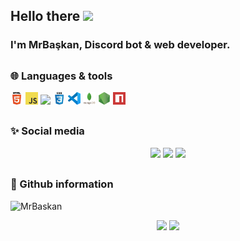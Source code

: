<h2> Hello there <img src="https://raw.githubusercontent.com/iampavangandhi/iampavangandhi/master/gifs/Hi.gif" width="30px"></h2>

<h3> I'm MrBaşkan, Discord bot & web developer.</h3>

## <h3>🌐 Languages & tools</h3>
<code><img height="20" src="https://raw.githubusercontent.com/github/explore/80688e429a7d4ef2fca1e82350fe8e3517d3494d/topics/html/html.png"></code>
<code><img height="20" src="https://raw.githubusercontent.com/github/explore/80688e429a7d4ef2fca1e82350fe8e3517d3494d/topics/javascript/javascript.png"></code>
<code><img height="20" src="https://camo.githubusercontent.com/d11bc5fc022603363226da69441297bc1f6dda6cd6253d80f5ed010125810aad/68747470733a2f2f692e696d6775722e636f6d2f534931445a66332e706e67"></code>
<code><img height="20" src="https://raw.githubusercontent.com/github/explore/80688e429a7d4ef2fca1e82350fe8e3517d3494d/topics/css/css.png"></code>
<code><img height="20" src="https://raw.githubusercontent.com/github/explore/80688e429a7d4ef2fca1e82350fe8e3517d3494d/topics/visual-studio-code/visual-studio-code.png"></code>
<code><img height="20" src="https://raw.githubusercontent.com/devicons/devicon/master/icons/mongodb/mongodb-original-wordmark.svg"></code>
<code><img height="20" src="https://raw.githubusercontent.com/github/explore/80688e429a7d4ef2fca1e82350fe8e3517d3494d/topics/nodejs/nodejs.png"></code>
<code><img height="20" src="https://raw.githubusercontent.com/github/explore/80688e429a7d4ef2fca1e82350fe8e3517d3494d/topics/npm/npm.png"></code>

## <h3>✨ Social media</h3>
<p align="center">
<a href="https://discord.com/users/873182701061021696" target"blank_"><img src="https://img.shields.io/badge/discord%20-ff0000.svg?&style=for-the-badge&logo=discord&logoColor=white"></a>
<a href="https://github.com/MrBaskan" target"blank_"><img src="https://img.shields.io/badge/GitHub%20-03c03c.svg?&style=for-the-badge&logo=github&logoColor=white"></a>
<a href="https://discord.gg/ezKwgttXe3" target"blank_"><img src="https://img.shields.io/badge/discord server%20-03c0c3.svg?&style=for-the-badge&logo=discord&logoColor=white"></a>

## <h3>🔎 Github information</h3>
<img src="https://komarev.com/ghpvc/?username=MrBaskan&label=Profile%20views&color=3bb94e" alt="MrBaskan"/>
<link rel="stylesheet" href="https://maxcdn.bootstrapcdn.com/font-awesome/4.4.0/css/font-awesome.min.css">

 <p align="center">
  <a>
  <img height="160em" src="https://github-readme-stats-eight-theta.vercel.app/api?username=MrBaskan&icons=true&theme=slateorange&fallowers=true&include_all_commits=true&title_color=faa627&icon_color=faa627&text_color=ffffff&bg_color=36393f00">
  <img height="160em" src="https://github-readme-stats-eight-theta.vercel.app/api/top-langs/?username=MrBaskan&layout=compact&langs_count=8&title_color=faa627&icon_color=faa627&text_color=fffff0&bg_color=36393f00">
  </a>
</p> 



